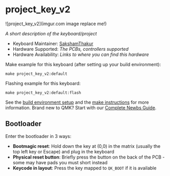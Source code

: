 # project_key_v2

![project_key_v2](imgur.com image replace me!)

*A short description of the keyboard/project*

* Keyboard Maintainer: [SakshamThakur](https://github.com/saksthamthakur7898)
* Hardware Supported: *The PCBs, controllers supported*
* Hardware Availability: *Links to where you can find this hardware*

Make example for this keyboard (after setting up your build environment):

    make project_key_v2:default

Flashing example for this keyboard:

    make project_key_v2:default:flash

See the [build environment setup](https://docs.qmk.fm/#/getting_started_build_tools) and the [make instructions](https://docs.qmk.fm/#/getting_started_make_guide) for more information. Brand new to QMK? Start with our [Complete Newbs Guide](https://docs.qmk.fm/#/newbs).

## Bootloader

Enter the bootloader in 3 ways:

* **Bootmagic reset**: Hold down the key at (0,0) in the matrix (usually the top left key or Escape) and plug in the keyboard
* **Physical reset button**: Briefly press the button on the back of the PCB - some may have pads you must short instead
* **Keycode in layout**: Press the key mapped to `QK_BOOT` if it is available
